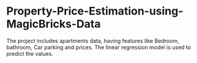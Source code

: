 # Property-Price-Estimation-using-MagicBricks-Data
The project includes apartments data, having features like Bedroom, bathroom, Car parking and prices. The linear regression model is used to predict the values.
